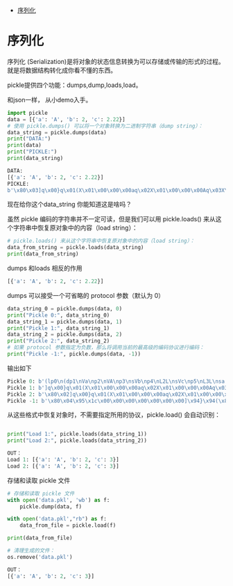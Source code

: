 - [序列化](#序列化)
# 序列化

序列化 (Serialization)是将对象的状态信息转换为可以存储或传输的形式的过程。就是将数据结构转化成你看不懂的东西。

pickle提供四个功能：dumps,dump,loads,load。 

和json一样， 从小demo入手。

```py
import pickle
data = [{'a': 'A', 'b': 2, 'c': 2.22}]
# 使用 pickle.dumps() 可以将一个对象转换为二进制字符串（dump string）：
data_string = pickle.dumps(data)
print("DATA:")
print(data)
print("PICKLE:")
print(data_string)
```

```py
DATA:
[{'a': 'A', 'b': 2, 'c': 2.22}]
PICKLE:
b'\x80\x03]q\x00}q\x01(X\x01\x00\x00\x00aq\x02X\x01\x00\x00\x00Aq\x03X\x01\x00\x00\x00bq\x04K\x02X\x01\x00\x00\x00cq\x05G@\x01\xc2\x8f\\(\xf5\xc3ua.'
```

现在给你这个data_string 你能知道这是啥吗？

虽然 pickle 编码的字符串并不一定可读，但是我们可以用 pickle.loads() 来从这个字符串中恢复原对象中的内容（load string）：

```py
# pickle.loads() 来从这个字符串中恢复原对象中的内容（load string）：
data_from_string = pickle.loads(data_string)
print(data_from_string)
```

dumps 和loads 相反的作用

```py
[{'a': 'A', 'b': 2, 'c': 2.22}]
```

dumps 可以接受一个可省略的 protocol 参数（默认为 0）

```py
data_string_0 = pickle.dumps(data, 0)
print("Pickle 0:", data_string_0)
data_string_1 = pickle.dumps(data, 1)
print("Pickle 1:", data_string_1)
data_string_2 = pickle.dumps(data, 2)
print("Pickle 2:", data_string_2)
# 如果 protocol 参数指定为负数，那么将调用当前的最高级的编码协议进行编码：
print("Pickle -1:", pickle.dumps(data, -1))
```

输出如下

```py
Pickle 0: b'(lp0\n(dp1\nVa\np2\nVA\np3\nsVb\np4\nL2L\nsVc\np5\nL3L\nsa.'
Pickle 1: b']q\x00}q\x01(X\x01\x00\x00\x00aq\x02X\x01\x00\x00\x00Aq\x03X\x01\x00\x00\x00bq\x04K\x02X\x01\x00\x00\x00cq\x05K\x03ua.'
Pickle 2: b'\x80\x02]q\x00}q\x01(X\x01\x00\x00\x00aq\x02X\x01\x00\x00\x00Aq\x03X\x01\x00\x00\x00bq\x04K\x02X\x01\x00\x00\x00cq\x05K\x03ua.'
Pickle -1: b'\x80\x04\x95\x1c\x00\x00\x00\x00\x00\x00\x00]\x94}\x94(\x8c\x01a\x94\x8c\x01A\x94\x8c\x01b\x94K\x02\x8c\x01c\x94K\x03ua.'
```

从这些格式中恢复对象时，不需要指定所用的协议，pickle.load() 会自动识别：

```py

print("Load 1:", pickle.loads(data_string_1))
print("Load 2:", pickle.loads(data_string_2))

OUT：
Load 1: [{'a': 'A', 'b': 2, 'c': 3}]
Load 2: [{'a': 'A', 'b': 2, 'c': 3}]
```

存储和读取 pickle 文件

```py
# 存储和读取 pickle 文件
with open('data.pkl', 'wb') as f:
    pickle.dump(data, f)

with open('data.pkl',"rb") as f:
    data_from_file = pickle.load(f)

print(data_from_file)

# 清理生成的文件：
os.remove('data.pkl')

OUT：
[{'a': 'A', 'b': 2, 'c': 3}]
```
